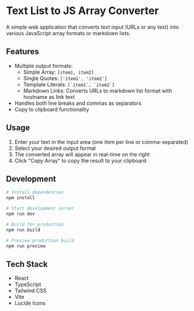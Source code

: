 # Text List to JS Array Converter

A simple web application that converts text input (URLs or any text) into various JavaScript array formats or markdown lists.

## Features

- Multiple output formats:
  - Simple Array: `[item1, item2]`
  - Single Quotes: `['item1', 'item2']`
  - Template Literals: ``[`item1`, `item2`]``
  - Markdown Links: Converts URLs to markdown list format with hostname as link text
- Handles both line breaks and commas as separators
- Copy to clipboard functionality

## Usage

1. Enter your text in the input area (one item per line or comma-separated)
2. Select your desired output format
3. The converted array will appear in real-time on the right
4. Click "Copy Array" to copy the result to your clipboard

## Development

```bash
# Install dependencies
npm install

# Start development server
npm run dev

# Build for production
npm run build

# Preview production build
npm run preview
```

## Tech Stack

- React
- TypeScript
- Tailwind CSS
- Vite
- Lucide Icons
